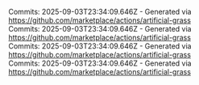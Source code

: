 Commits: 2025-09-03T23:34:09.646Z - Generated via https://github.com/marketplace/actions/artificial-grass
<br>
Commits: 2025-09-03T23:34:09.646Z - Generated via https://github.com/marketplace/actions/artificial-grass
<br>
Commits: 2025-09-03T23:34:09.646Z - Generated via https://github.com/marketplace/actions/artificial-grass
<br>
Commits: 2025-09-03T23:34:09.646Z - Generated via https://github.com/marketplace/actions/artificial-grass
<br>
